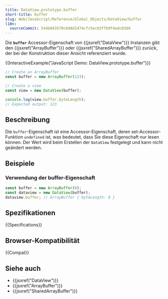 ```yaml
---
title: DataView.prototype.buffer
short-title: buffer
slug: Web/JavaScript/Reference/Global_Objects/DataView/buffer
l10n:
  sourceCommit: 544b843570cb08d1474cfc5ec03ffb9f4edc0166
---
```


Die **`buffer`** Accessor-Eigenschaft von {{jsxref("DataView")}} Instanzen gibt den {{jsxref("ArrayBuffer")}} oder {{jsxref("SharedArrayBuffer")}} zurück, der bei der Konstruktion dieser Ansicht referenziert wurde.

{{InteractiveExample("JavaScript Demo: DataView.prototype.buffer")}}

```js interactive-example
// Create an ArrayBuffer
const buffer = new ArrayBuffer(123);

// Create a view
const view = new DataView(buffer);

console.log(view.buffer.byteLength);
// Expected output: 123
```

## Beschreibung

Die `buffer`-Eigenschaft ist eine Accessor-Eigenschaft, deren set-Accessor-Funktion `undefined` ist, was bedeutet, dass Sie diese Eigenschaft nur lesen können. Der Wert wird beim Erstellen der `DataView` festgelegt und kann nicht geändert werden.

## Beispiele

### Verwendung der buffer-Eigenschaft

```js
const buffer = new ArrayBuffer(8);
const dataview = new DataView(buffer);
dataview.buffer; // ArrayBuffer { byteLength: 8 }
```

## Spezifikationen

{{Specifications}}

## Browser-Kompatibilität

{{Compat}}

## Siehe auch

- {{jsxref("DataView")}}
- {{jsxref("ArrayBuffer")}}
- {{jsxref("SharedArrayBuffer")}}
